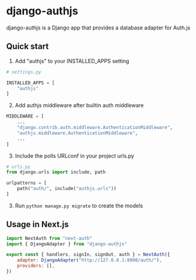 # django-authjs

django-authjs is a Django app that provides a database adapter for Auth.js

## Quick start

1. Add "authjs" to your INSTALLED_APPS setting

```python
# settings.py

INSTALLED_APPS = [
    "authjs"
]
```

2. Add authjs middleware after builtin auth middleware

```python
MIDDLEWARE = [
    ...
    "django.contrib.auth.middleware.AuthenticationMiddleware",
    "authjs.middleware.AuthenticationMiddleware",
    ...
]
```

3. Include the polls URLconf in your project urls.py

```python
# urls.py
from django.urls import include, path

urlpatterns = [
    path("auth/", include("authjs.urls"))
]
```

3. Run `python manage.py migrate` to create the models

## Usage in Next.js

```javascript
import NextAuth from "next-auth"
import { DjangoAdapter } from "django-authjs"

export const { handlers, signIn, signOut, auth } = NextAuth({
    adapter: DjangoAdapter("http://127.0.0.1:8000/auth/"),
    providers: [],
})
```
